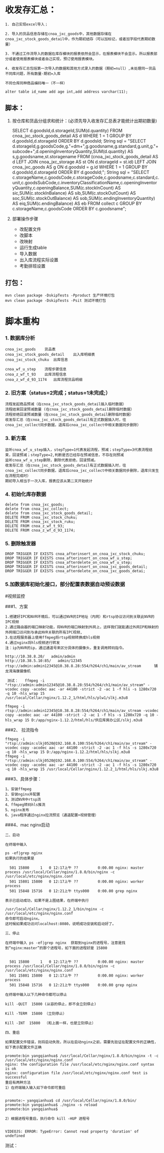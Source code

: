 # 收发存汇总：

    1. 自己实现excel导入；
    
    2. 导入的货品信息存储在cnoa_jxc_goods中，其他数据存储在cnoa_jxc_stock_goods_detail中，作为期初结存（可以加标记，或者加字段代表期初数量）
    
    3. 不通过工作流导入的数据在库存模块的报表依然会显示，在报表模块不会显示。所以报表部分或者使用报表模块或者自己实现，预订使用报表模块。
    
    4. 收发存汇总包括第一次导入的数据和其他方式录入的数据（期初=null）,未处理同一货品不同库问题，所有数量-期初=入库
    
    不同仓库同种商品编码唯一（不一样）
    
    alter table id_name add age int,add address varchar(11);





## 脚本：

1. 按仓库和货品分组求和统计：(必须先导入收发存汇总表才能统计出期初数量)


    SELECT d.goodsId,d.storageId,SUM(d.quantity) FROM cnoa_jxc_stock_goods_detail AS d WHERE 1 = 1 GROUP BY d.goodsId,d.storageId ORDER BY d.goodsId;
    String sql = "SELECT d.storageId,g.goodsCode,g."+dm+",g.goodsname,g.standard,g.unit,g."+subcode+",d.openingInventoryQuantity,SUM(d.quantity) AS s,g.goodsname,st.storagename FROM (cnoa_jxc_stock_goods_detail AS d LEFT JOIN cnoa_jxc_storage AS st ON d.storageId = st.id) LEFT JOIN  cnoa_jxc_goods AS g ON d.goodsId = g.id WHERE 1 = 1 GROUP BY d.goodsId,d.storageId ORDER BY d.goodsId;";
    String sql = "SELECT c.storageName,c.goodsCode,c.storageCode,c.goodsname,c.standard,c.unit,c.goodsSubCode,c.inventoryClassificationName,c.openingInventoryQuantity,c.openingBalance,SUM(c.stockInCount) AS sic,SUM(c.stockInBalance) AS sib,SUM(c.stockOutCount) AS soc,SUM(c.stockOutBalance) AS sob,SUM(c.endingInventoryQuantity) AS eiq,SUM(c.endingBalance) AS eb FROM collect c GROUP BY c.storageName,c.goodsCode ORDER BY c.goodsname";


2. 部署操作步骤


    * 改配置文件
    * 改脚本
    * 改映射
    * 运行生成table
    * 导入数据
    * 出入库流程实际设置
    * 考勤排班设置


## 打包：

    mvn clean package -DskipTests -Pproduct 生产环境打包
    mvn clean package -DskipTests -Psit 测试环境打包




# 脚本重构

### 1. 数据库分析

    cnoa_jxc_goods    货品表
    cnoa_jxc_stock_goods_detail    出入库明细表
    cnoa_jxc_stock_chuku  出库信息
    
    cnoa_wf_u_step    流程步骤信息
    cnoa_z_wf_t_93    出库流程信息
    cnoa_z_wf_d_93_1174   出库流程货品明细


### 2. 旧方案（status=2完成；status=1未完成;）

    流程发起商品预减（在cnoa_jxc_stock_goods_detail插入临时数据）
    流程结束回滚预减数量 (在cnoa_jxc_stock_goods_detail删除临时数据）
    流程拒绝回滚预减数量（在cnoa_jxc_stock_goods_detail删除临时数据）
    收发存汇总（在cnoa_jxc_stock_goods_detail有正式数据插入时，往cnoa_jxc_collect同步数据，退库后cnoa_jxc_collect中相关数据同步删除）

### 3. 新方案

    监听cnoa_wf_u_step插入，stepType=1代表发起流程，预减；stepType=3代表流程结束，回滚预减；stepType=2,判断是否已经存在预减信息，不存在则预减
    监听cnoa_wf_u_step删除，删除代表拒绝，回滚预减。
    收发存汇总（在cnoa_jxc_stock_goods_detail有正式数据插入时，往cnoa_jxc_collect同步数据，退库后cnoa_jxc_collect中相关数据同步删除，退库只发生在流程完成时）
    期初导入相当于一次入库，报表应该从第二天开始统计

### 4. 初始化库存数据

    delete from cnoa_jxc_goods;
    delete from cnoa_jxc_collect;
    delete from cnoa_jxc_stock_goods_detail;
    DELETE FROM cnoa_jxc_stock_chuku;
    DELETE FROM cnoa_jxc_stock_ruku;
    DELETE FROM cnoa_z_wf_t_93;
    DELETE FROM cnoa_z_wf_d_93_1174;
    
### 5. 删除触发器

    
    DROP TRIGGER IF EXISTS cnoa_afterinsert_on_cnoa_jxc_stock_chuku;
    DROP TRIGGER IF EXISTS cnoa_afterinsert_on_cnoa_wf_u_step;
    DROP TRIGGER IF EXISTS cnoa_afterdelete_on_cnoa_wf_u_step;
    DROP TRIGGER IF EXISTS cnoa_afterinsert_on_cnoa_jxc_goods_detail;
    DROP TRIGGER IF EXISTS cnoa_afterdelete_on_cnoa_jxc_goods_detai;
    
### 5.加数据库初始化接口，部分配置表数据自动预设数据 


#视频监控

###1、方案

    1.搭建好IPC和NVR环境后，可以通过NVR的IP地址（内网）和rtsp协议访问到关联此NVR的IPC视频
    2.通过路由器的端口映射功能，将NVR的端口映射到外网上，这样我们就能通过外网IP和映射的外网端口访问到与承此NVR关联的所有IPC视频,
    3.在远程服务器上使用ffmpeg将rtsp视频转换成hls视频
    4.通过nginx将hls视频进行转发
    注：ip为NVR的ip，通过通道号来区分具体的摄像头，重复调用转码指令。
    
    http://10.38.8.20/   admin/admin
    http://10.38.5.10:85/   admin/12345
    rtsp://admin:admin12345@10.38.8.28:554/h264/ch1/main/av_stream      铺龙湾海康摄像机
    
     测试：   ffmpeg -i "rtsp://admin:admin12345@10.38.8.28:554/h264/ch1/main/av_stream" -vcodec copy -acodec aac -ar 44100 -strict -2 -ac 1 -f hls -s 1280x720 -q 10 -hls_wrap 15 /usr/local/Cellar/nginx/1.12.2_1/html/hls/plw1/slkj.m3u8

    ffmpeg -i rtsp://admin:admin12345@10.38.8.28:554/h264/ch1/main/av_stream -vcodec copy -acodec aac -ar 44100 -strict -2 -ac 1 -f hls -s 1280x720 -q 10 -hls_wrap 15 D:/app/nginx-1.12.2/html/hls/供应库房办公区/slkj.m3u8



###2、 拉流指令

    ffmpeg -i "rtsp://admin:slkj0520@192.168.0.100:554/h264/ch1/main/av_stream" -vcodec copy -acodec aac -ar 44100 -strict -2 -ac 1 -f hls -s 1280x720 -q 10 -hls_wrap 15 D:/app/nginx-1.12.2/html/hls/slkj.m3u8
    ffmpeg -i "rtsp://admin:slkj0520@192.168.0.100:554/h264/ch1/main/av_stream" -vcodec copy -acodec aac -ar 44100 -strict -2 -ac 1 -f hls -s 1280x720 -q 10 -hls_wrap 15 /usr/local/Cellar/nginx/1.12.2_1/html/hls/slkj.m3u8
    
    
###3、具体步骤：

    1、安装ffmpeg
    2、安装nginx并配置
    3、测试NVR中rtsp流
    4、ffmpeg转码hls推流
    5、nginx发布
    6、java程序通过nginx拉流预览（通道配置+视频管理）

###4、mac nginx启动

    二、启动
    
    在终端中输入
    
    ps -ef|grep nginx
    如果执行的结果是
    
      501 15800     1   0 12:17上午 ??         0:00.00 nginx: master process /usr/local/Cellar/nginx/1.8.0/bin/nginx -c /usr/local/etc/nginx/nginx.conf  
      501 15801 15800   0 12:17上午 ??         0:00.00 nginx: worker process  
      501 15848 15716   0 12:21上午 ttys000    0:00.00 grep nginx
    
    表示已启动成功，如果不是上图结果，在终端中执行
    
    /usr/local/Cellar/nginx/1.12.2_1/bin/nginx -c /usr/local/etc/nginx/nginx.conf 
    命令即可启动nginx。
    这时候如果成功访问localhost:8080，说明成功安装和启动好了。
    
    三、停止
    
    在终端中输入 ps -ef|grep nginx  获取到nginx的进程号，注意是找到“nginx:master”的那个进程号，如下面的进程好是 15800
    
    
      501 15800     1   0 12:17上午 ??         0:00.00 nginx: master process /usr/local/Cellar/nginx/1.8.0/bin/nginx -c /usr/local/etc/nginx/nginx.conf  
      501 15801 15800   0 12:17上午 ??         0:00.00 nginx: worker process  
      501 15848 15716   0 12:21上午 ttys000    0:00.00 grep nginx
    
    在终端中输入以下几种命令都可以停止
    
    kill -QUIT  15800 (从容的停止，即不会立刻停止)
    
    Kill -TERM  15800 （立刻停止）
    
    Kill -INT  15800  （和上面一样，也是立刻停止）
    
    四、重启
    
    如果配置文件错误，则将启动失败，所以在启动nginx之前，需要先验证在配置文件的正确性，如下表示配置文件正确
    
    promote:bin yangqianhua$ /usr/local/Cellar/nginx/1.8.0/bin/nginx -t -c /usr/local/etc/nginx/nginx.conf
    nginx: the configuration file /usr/local/etc/nginx/nginx.conf syntax is ok
    nginx: configuration file /usr/local/etc/nginx/nginx.conf test is successful
    重启有两种方法
    1）在终端输入输入如下命令即可重启
    
    
    promote:~ yangqianhua$ cd /usr/local/Cellar/nginx/1.8.0/bin/
    promote:bin yangqianhua$ ./nginx -s reload
    promote:bin yangqianhua$ 
    
    2）根据进程号重启，执行命令 kill -HUP 进程号
    
    
    VIDEOJS: ERROR: TypeError: Cannot read property 'duration' of undefined
    
    
测试：

    




